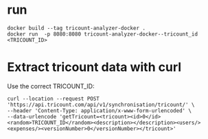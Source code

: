 # run
```shell
docker build --tag tricount-analyzer-docker .    
docker run  -p 8080:8080 tricount-analyzer-docker--tricount_id <TRICOUNT_ID>
```
# Extract tricount data with curl

Use the correct TRICOUNT_ID:
```shell
curl --location --request POST 'https://api.tricount.com/api/v1/synchronisation/tricount/' \
--header 'Content-Type: application/x-www-form-urlencoded' \
--data-urlencode 'getTricount=<tricount><id>0</id><random>TRICOUNT_ID</random><description></description><users/><expenses/><versionNumber>0</versionNumber></tricount>' 
```